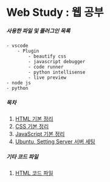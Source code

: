 # Web Study : 웹 공부
##### 사용한 파일 및 플러그인 목록
```
- vscode
    - Plugin
        - beautify css
        - javascript debugger
        - code runner
        - python intellisense
        - live preview
- node js
- python
```
##### 목차
1. [HTML 기본 정리](./md/html.md)  
2. [CSS 기본 정리](./md/css.md)
3. [JavaScript 기본 정리](./md/js.md)
4. [Ubuntu, Setting Server 서버 세팅](./md/Setting_Server.md)  

##### 기타 코드 파일
1. [HTML 코드 파일](./code/web/)  